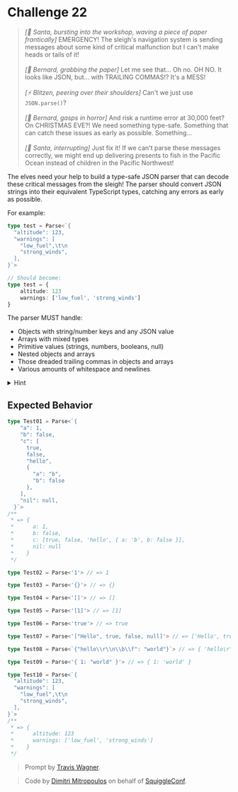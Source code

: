 # Challenge 22

> _[🎅 Santa, bursting into the workshop, waving a piece of paper frantically]_ EMERGENCY! The sleigh's navigation system is sending messages about some kind of critical malfunction but I can't make heads or tails of it!\
> \
> _[🎩 Bernard, grabbing the paper]_ Let me see that... Oh no. OH NO. It looks like JSON, but... with TRAILING COMMAS!? It's a MESS!\
> \
> _[⚡ Blitzen, peering over their shoulders]_ Can't we just use `JSON.parse()`?\
> \
> _[🎩 Bernard, gasps in horror]_ And risk a runtime error at 30,000 feet? On CHRISTMAS EVE?! We need something type-safe. Something that can catch these issues as early as possible. Something...\
> \
> _[🎅 Santa, interrupting]_ Just fix it! If we can't parse these messages correctly, we might end up delivering presents to fish in the Pacific Ocean instead of children in the Pacific Northwest!

The elves need your help to build a type-safe JSON parser that can decode these critical messages from the sleigh! The parser should convert JSON strings into their equivalent TypeScript types, catching any errors as early as possible.

For example:

```ts
type test = Parse<`{
  "altitude": 123,
  "warnings": [
    "low_fuel",\t\n
    "strong_winds",
  ],
}`>

// Should become:
type test = {
	altitude: 123
	warnings: ['low_fuel', 'strong_winds']
}
```

The parser MUST handle:

- Objects with string/number keys and any JSON value
- Arrays with mixed types
- Primitive values (strings, numbers, booleans, null)
- Nested objects and arrays
- Those dreaded trailing commas in objects and arrays
- Various amounts of whitespace and newlines

<details>
<summary>Hint</summary>
Break this challenge into smaller parts, parsing each part of the JSON structure one at a time and building up to the full parser.
</details>

## Expected Behavior

```ts
type Test01 = Parse<`{
    "a": 1,
    "b": false,
    "c": [
      true,
      false,
      "hello",
      {
        "a": "b",
        "b": false
      },
    ],
    "nil": null,
  }`>
/**
 * => {
 *      a: 1,
 *      b: false,
 *      c: [true, false, 'hello', { a: 'b', b: false }],
 *      nil: null
 *    }
 */

type Test02 = Parse<'1'> // => 1

type Test03 = Parse<'{}'> // => {}

type Test04 = Parse<'[]'> // => []

type Test05 = Parse<'[1]'> // => [1]

type Test06 = Parse<'true'> // => true

type Test07 = Parse<'["Hello", true, false, null]'> // => ['Hello', true, false, null]

type Test08 = Parse<`{"hello\\r\\n\\b\\f": "world"}`> // => { 'hello\r\n\b\f': 'world' }

type Test09 = Parse<'{ 1: "world" }'> // => { 1: 'world' }

type Test10 = Parse<`{
  "altitude": 123,
  "warnings": [
    "low_fuel",\t\n
    "strong_winds",
  ],
}`>
/**
 * => {
 *      altitude: 123
 *      warnings: ['low_fuel', 'strong_winds']
 *    }
 */
```

> Prompt by [Travis Wagner](https://github.com/trvswgnr).

> Code by [Dimitri Mitropoulos](https://github.com/dimitropoulos) on behalf of [SquiggleConf](https://squiggleconf.com/).
